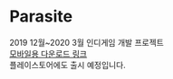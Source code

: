 # Parasite
2019 12월~2020 3월 인디게임 개발 프로젝트  
[모바일용 다운로드 링크](https://drive.google.com/open?id=1_-dwt0ffou747y63Bl39xKvsRpx4mtBK)  
플레이스토어에도 출시 예정입니다.

